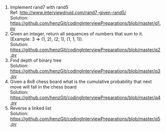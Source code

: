 1. Implement rand7 with rand5
   <br>
   Ref: http://www.interviewdruid.com/rand7-given-rand5/
   <br>
   Solution: https://github.com/henzGit/codingInterviewPreparations/blob/master/q1.py
2. Given an integer, return all sequences of numbers that sum to it. (Example: 3 => (1, 2), (2, 1), (1, 1, 1)).
   <br>
   Solution: https://github.com/henzGit/codingInterviewPreparations/blob/master/q2.py
3. Find depth of binary tree
   <br>
   Solution: https://github.com/henzGit/codingInterviewPreparations/blob/master/q3.py
4. Given a 8x8 chess board what is the cumulative probability that next move will fall in the chess board
   <br>
   Solution: https://github.com/henzGit/codingInterviewPreparations/blob/master/q4.py
5. Reverse a linked list
   <br>
   Solution: https://github.com/henzGit/codingInterviewPreparations/blob/master/q5.py
